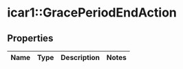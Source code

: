 # icar1::GracePeriodEndAction


## Properties
Name | Type | Description | Notes
------------ | ------------- | ------------- | -------------


